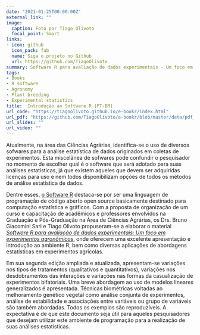 ```yaml
---
date: "2021-01-25T00:00:00Z"
external_link: ""
image:
  caption: Foto por Tiago Olivoto
  focal_point: Smart
links:
- icon: github
  icon_pack: fab
  name: Siga o projeto no Github
  url: https://github.com/TiagoOlivoto
summary: Software R para avaliação de dados experimentais - Um foco em experimentos agronômicos
tags:
- Books
- R software
- Agronomy
- Plant breeding
- Experimental statistics
title:  Introdução ao Software R [PT-BR]
url_code: "https://tiagoolivoto.github.io/e-bookr/index.html"
url_pdf: "https://github.com/TiagoOlivoto/e-bookr/blob/master/data/pdf_r.pdf"
url_slides: ""
url_video: ""
---
```


Atualmente, na área das Ciências Agrárias, identifica-se o uso de diversos sofwares para a análise estatística de dados originados em coletas de experimentos. Esta miscelânea de sofwares pode confundir o pesquisador no momento de escolher qual é o software que será adotado para suas análises estatísticas, já que existem aqueles que devem ser adquiridas licenças para uso e nem todos disponibilizam opções de todos os métodos de análise estatística de dados.

Dentre esses, [o Software R](https://www.r-project.org/) destaca-se por ser uma linguagem de programação de código aberto open source basicamente destinado para computação estatística e gráficos. Com a proposta de organização de um curso e capacitação de acadêmicos e professores envolvidos na Graduação e Pós-Graduação na Área de Ciências Agrárias, os Drs. Bruno Giacomini Sari e Tiago Olivoto propuseram-se a elaborar o material [*Software R para avaliação de dados experimentais: Um foco em experimentos agronômicos*](https://tiagoolivoto.github.io/e-bookr/index.html), onde oferecem uma excelente apresentação e introdução ao ambiente R, bem como diversas aplicações de abordagens estatísticas em experimentos agrícolas.

Em sua segunda edição ampliada e atualizada, apresentam-se variações nos tipos de tratamentos (qualitativos e quantitativos), variações nos desdobramentos das interações e variações nas formas da casualização de experimentos bifatoriais. Uma breve abordagem ao uso de modelos lineares generalizados é apresentada. Técnicas biométricas voltadas ao melhoramento genético vegetal como análise conjunta de experimentos, análise de estabilidade e associações entre variáveis ou grupo de variáveis são também abordadas. Todos os exemplos são reproduzíveis. A expectativa é de que este documento seja útil para aqueles pesquisadores que desejam utilizar este ambiente de programação para a realização de suas análises estatísticas.

